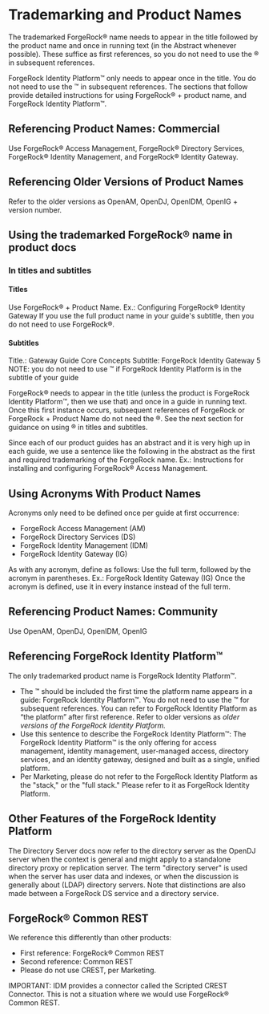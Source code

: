 # Trademarking and Product Names

The trademarked ForgeRock® name needs to appear in the title followed by the product name and once in running text (in the Abstract whenever possible). 
These suffice as first references, so you do not need to use the ® in subsequent references.

ForgeRock Identity Platform™ only needs to appear once in the title. You do not need to use the ™ in subsequent references. 
The sections that follow provide detailed instructions for using ForgeRock® + product name, and ForgeRock Identity Platform™.  

## Referencing Product Names: Commercial
Use ForgeRock® Access Management, ForgeRock® Directory Services, ForgeRock® Identity Management, and ForgeRock® Identity Gateway. 

## Referencing Older Versions of Product Names
Refer to the older versions as OpenAM, OpenDJ, OpenIDM, OpenIG + version number. 

## Using the trademarked ForgeRock® name in product docs

### In titles and subtitles

#### Titles
Use ForgeRock® + Product Name. Ex.: Configuring ForgeRock® Identity Gateway
If you use the full product name in your guide's subtitle, then you do not need to use ForgeRock®.

#### Subtitles 
Title.: Gateway Guide Core Concepts
Subtitle: ForgeRock Identity Gateway 5
NOTE: you do not need to use ™ if ForgeRock Identity Platform is in the subtitle of your guide

ForgeRock® needs to appear in the title (unless the product is ForgeRock Identity Platform™, then we use that) and once in a guide in running text. 
Once this first instance occurs, subsequent references of ForgeRock or ForgeRock + Product Name do not need the ®. See the next section for guidance on using ® in titles and subtitles. 

Since each of our product guides has an abstract and it is very high up in each guide, we use a sentence like the following in the abstract as the first and required trademarking of the ForgeRock name. Ex.:
Instructions for installing and configuring ForgeRock® Access Management.

## Using Acronyms With Product Names
Acronyms only need to be defined once per guide at first occurrence:
- ForgeRock Access Management (AM)
- ForgeRock Directory Services (DS)
- ForgeRock Identity Management (IDM)
- ForgeRock Identity Gateway (IG)

As with any acronym, define as follows: Use the full term, followed by the acronym in parentheses. Ex.: ForgeRock Identity Gateway (IG)
Once the acronym is defined, use it in every instance instead of the full term.

## Referencing Product Names: Community
Use OpenAM, OpenDJ, OpenIDM, OpenIG       

## Referencing ForgeRock Identity Platform™
The only trademarked product name is ForgeRock Identity Platform™.

- The ™ should be included the first time the platform name appears in a guide: ForgeRock Identity Platform™. You do not need to use the ™ for subsequent references. You can refer to ForgeRock Identity Platform as “the platform” after first reference.
Refer to older versions as *older versions of the ForgeRock Identity Platform.* 
- Use this sentence to describe the ForgeRock Identity Platform™:
The ForgeRock Identity Platform™ is the only offering for access management, identity management, user-managed access, directory services, and an identity gateway, designed and built as a single, unified platform. 
- Per Marketing, please do not refer to the ForgeRock Identity Platform as the "stack," or the "full stack." Please refer to it as ForgeRock Identity Platform. 

## Other Features of the ForgeRock Identity Platform
The Directory Server docs now refer to the directory server as the OpenDJ server when the context is general and might apply to a standalone directory proxy or replication server.
The term "directory server" is used when the server has user data and indexes, or when the discussion is generally about (LDAP) directory servers. Note that distinctions are also made between a ForgeRock DS service and a directory service.

## ForgeRock® Common REST
We reference this differently than other products:
- First reference: ForgeRock® Common REST
- Second reference: Common REST
- Please do not use CREST, per Marketing.

IMPORTANT: IDM provides a connector called the Scripted CREST Connector. This is not a situation where we would use ForgeRock® Common REST. 
